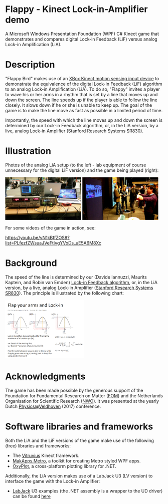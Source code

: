 # Flappy - Kinect Lock-in-Amplifier demo

A Microsoft Windows Presentation Foundation (WPF) C# Kinect game that demonstrates and compares digital Lock-in Feedback (LiF) versus analog Lock-in Amplification (LiA).

# Description

"Flappy Bird" makes use of an [XBox Kinect motion sensing input device](https://en.wikipedia.org/wiki/Kinect) to demonstrate the equivalence of the digital Lock-in Feedback (LiF) algorithm to an analog Lock-in Amplification (LiA). To do so, "Flappy" invites a player to wave his or her arms in a rhythm that is set by a line that moves up and down the screen. The line speeds up if the player is able to follow the line closely. It slows down if he or she is unable to keep up. The goal of the game is to make the line move as fast as possible in a limited period of time.

Importantly, the speed with which the line moves up and down the screen is determined by our Lock-in Feedback algorithm, or, in the LiA version, by a live, analog Lock-in Amplifier (Stanford Research Systems SR830). 

# Illustration

Photos of the analog LiA setup (to the left - lab equipment of course unnecessary for the digital LiF version) and the game being played (right):

<img src="https://raw.githubusercontent.com/robinvanemden/Flappy---Kinect-Lock-in-Amplifier-demo/master/Images/setup.jpg" width="48%">   <img src="https://raw.githubusercontent.com/robinvanemden/Flappy---Kinect-Lock-in-Amplifier-demo/master/Images/play.jpg" width="48%">

For some videos of the game in action, see:

https://youtu.be/vN1kBffZOS8?list=PLfezfZWsuaJVeFtIvgYVxDs_uE5A6M8Xc

# Background

The speed of the line is determined by our (Davide Iannuzzi, Maurits Kaptein, and Robin van Emden) [Lock-in Feedback algorithm](https://arxiv.org/abs/1502.00598), or, in the LiA version, by a live, analog Lock-in Amplifier ([Stanford Research Systems SR830](http://www.thinksrs.com/products/SR810830.htm)). The principle is illustrated by the following chart:

<img src="https://raw.githubusercontent.com/robinvanemden/Flappy---Kinect-Lock-in-Amplifier-demo/master/Images/flap.png" width="50%">

# Acknowledgments

The game has been made possible by the generous support of the Foundation for Fundamental Research on Matter ([FOM](https://www.fom.nl/en/)) and the Netherlands Organisation for Scientific Research ([NWO](http://www.nwo.nl/en)). It was presented at the yearly Dutch [Physics@Veldhoven](https://www.fom.nl/agenda/physicsatveldhoven/information/) (2017) conference.

# Software libraries and frameworks

Both the LiA and the LiF versions of the game make use of the following (free) libraries and frameworks:

- The [Vitruvius](http://vitruviuskinect.com/) Kinect framework.
- [MakApps.Metro](https://github.com/MahApps/MahApps.Metro), a toolkit for creating Metro styled WPF apps.
- [OxyPlot](http://www.oxyplot.org/), a cross-platform plotting library for .NET.

Additionally, the LiA version makes use of a LabJack U3 (LV version) to interface the game with the Lock-in Amplifier:

- [LabJack](https://labjack.com/products/u3) U3 examples (the .NET assembly is a wrapper to the UD driver) can be found [here](https://labjack.com/support/software/examples/ud/dotnet)
